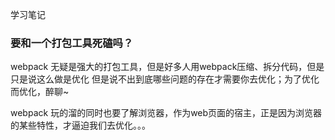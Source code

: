 学习笔记

### 要和一个打包工具死磕吗？
webpack 无疑是强大的打包工具，但是好多人用webpack压缩、拆分代码，但是只是说这么做是优化
但是说不出到底哪些问题的存在才需要你去优化；为了优化而优化，醉聊~

webpack 玩的溜的同时也要了解浏览器，作为web页面的宿主，正是因为浏览器的某些特性，才逼迫我们去优化。。。
